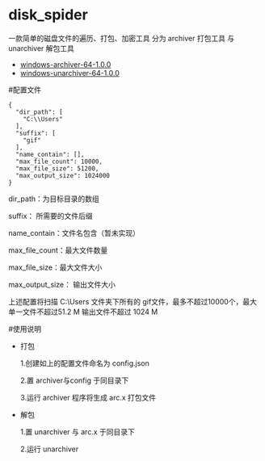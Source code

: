 
# disk_spider

一款简单的磁盘文件的遍历、打包、加密工具
分为 archiver 打包工具 与 unarchiver 解包工具

* [windows-archiver-64-1.0.0](https://github.com/naxiemolv/disk_spider/releases/download/1.0.0/archiver-64.exe)
* [windows-unarchiver-64-1.0.0](https://github.com/naxiemolv/disk_spider/releases/download/1.0.0/unarchiver-64.exe)

#配置文件
```
{
  "dir_path": [
    "C:\\Users"
  ],
  "suffix": [
    "gif"
  ],
  "name_contain": [],
  "max_file_count": 10000,
  "max_file_size": 51200,
  "max_output_size": 1024000
}
```
dir_path：为目标目录的数组

suffix： 所需要的文件后缀

name_contain：文件名包含（暂未实现）

max_file_count：最大文件数量

max_file_size：最大文件大小

max_output_size： 输出文件大小


上述配置将扫描 C:\Users 文件夹下所有的 gif文件，最多不超过10000个，最大单一文件不超过51.2 M 输出文件不超过 1024 M

#使用说明


* 打包
    
    1.创建如上的配置文件命名为 config.json

    2.置 archiver与config 于同目录下

    3.运行 archiver 程序将生成 arc.x 打包文件


* 解包

    1.置 unarchiver 与 arc.x 于同目录下
    
    2.运行 unarchiver



